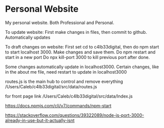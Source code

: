 # Personal Website

My personal website. Both Professional and Personal.

To update website:
First make changes in files, then commit to github.
Automatically updates


To draft changes on website:
First set cd to c4lb33digital, then do npm start to start localhost 3000. 
Make changes and save them. Do npm restart and start in a new port
Do npx kill-port 3000 to kill previous port after done. 

Some changes automatically update in localhost3000.
Certain changes, like in the about me file, need restart to update in localhost3000

routes.js is the main hub to control and remove everything 
/Users/Caleb/c4lb33digital/src/data/routes.js

for front page link
/Users/Caleb/c4lb33digital/src/data/Index.js 



https://docs.npmjs.com/cli/v7/commands/npm-start

https://stackoverflow.com/questions/39322089/node-js-port-3000-already-in-use-but-it-actually-isnt
